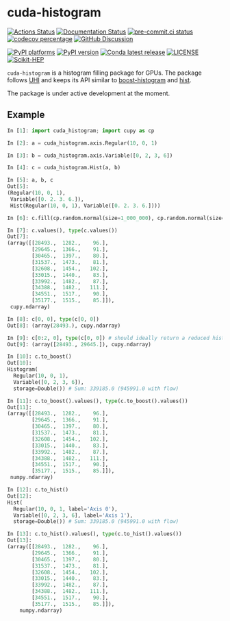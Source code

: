 # cuda-histogram

<!-- SPHINX-START -->

[![Actions Status][actions-badge]][actions-link]
[![Documentation Status][rtd-badge]][rtd-link]
[![pre-commit.ci status][pre-commit-badge]][pre-commit-link]
[![codecov percentage][codecov-badge]][codecov-link]
[![GitHub Discussion][github-discussions-badge]][github-discussions-link]

[![PyPI platforms][pypi-platforms]][pypi-link]
[![PyPI version][pypi-version]][pypi-link]
[![Conda latest release][conda-version]][conda-link]
[![LICENSE][license-badge]][license-link] [![Scikit-HEP][sk-badge]][sk-link]

`cuda-histogram` is a histogram filling package for GPUs. The package follows
[UHI](https://uhi.readthedocs.io) and keeps its API similar to
[boost-histogram](https://github.com/scikit-hep/boost-histogram) and
[hist](https://github.com/scikit-hep/hist).

The package is under active development at the moment.

## Example

```py
In [1]: import cuda_histogram; import cupy as cp

In [2]: a = cuda_histogram.axis.Regular(10, 0, 1)

In [3]: b = cuda_histogram.axis.Variable([0, 2, 3, 6])

In [4]: c = cuda_histogram.Hist(a, b)

In [5]: a, b, c
Out[5]:
(Regular(10, 0, 1),
 Variable([0. 2. 3. 6.]),
 Hist(Regular(10, 0, 1), Variable([0. 2. 3. 6.])))

In [6]: c.fill(cp.random.normal(size=1_000_000), cp.random.normal(size=1_000_000))

In [7]: c.values(), type(c.values())
Out[7]:
(array([[28493.,  1282.,    96.],
        [29645.,  1366.,    91.],
        [30465.,  1397.,    80.],
        [31537.,  1473.,    81.],
        [32608.,  1454.,   102.],
        [33015.,  1440.,    83.],
        [33992.,  1482.,    87.],
        [34388.,  1482.,   111.],
        [34551.,  1517.,    90.],
        [35177.,  1515.,    85.]]),
 cupy.ndarray)

In [8]: c[0, 0], type(c[0, 0])
Out[8]: (array(28493.), cupy.ndarray)

In [9]: c[0:2, 0], type(c[0, 0]) # should ideally return a reduced histogram
Out[9]: (array([28493., 29645.]), cupy.ndarray)

In [10]: c.to_boost()
Out[10]:
Histogram(
  Regular(10, 0, 1),
  Variable([0, 2, 3, 6]),
  storage=Double()) # Sum: 339185.0 (945991.0 with flow)

In [11]: c.to_boost().values(), type(c.to_boost().values())
Out[11]:
(array([[28493.,  1282.,    96.],
        [29645.,  1366.,    91.],
        [30465.,  1397.,    80.],
        [31537.,  1473.,    81.],
        [32608.,  1454.,   102.],
        [33015.,  1440.,    83.],
        [33992.,  1482.,    87.],
        [34388.,  1482.,   111.],
        [34551.,  1517.,    90.],
        [35177.,  1515.,    85.]]),
 numpy.ndarray)

In [12]: c.to_hist()
Out[12]:
Hist(
  Regular(10, 0, 1, label='Axis 0'),
  Variable([0, 2, 3, 6], label='Axis 1'),
  storage=Double()) # Sum: 339185.0 (945991.0 with flow)

In [13]: c.to_hist().values(), type(c.to_hist().values())
Out[13]:
(array([[28493.,  1282.,    96.],
        [29645.,  1366.,    91.],
        [30465.,  1397.,    80.],
        [31537.,  1473.,    81.],
        [32608.,  1454.,   102.],
        [33015.,  1440.,    83.],
        [33992.,  1482.,    87.],
        [34388.,  1482.,   111.],
        [34551.,  1517.,    90.],
        [35177.,  1515.,    85.]]),
    numpy.ndarray)
```

<!-- prettier-ignore-start -->
[actions-badge]:            https://github.com/Saransh-cpp/cuda-histogram/workflows/CI/badge.svg
[actions-link]:             https://github.com/Saransh-cpp/cuda-histogram/actions
[codecov-badge]:            https://codecov.io/gh/Saransh-cpp/cuda-histogram/branch/main/graph/badge.svg?token=YBv60ueORQ
[codecov-link]:             https://codecov.io/gh/Saransh-cpp/cuda-histogram
[conda-version]:            https://img.shields.io/conda/vn/Saransh-cpp/cuda-histogram.svg
[conda-link]:               https://github.com/Saransh-cpp/cuda-histogram
[github-discussions-badge]: https://img.shields.io/static/v1?label=Discussions&message=Ask&color=blue&logo=github
[github-discussions-link]:  https://github.com/Saransh-cpp/cuda-histogram/discussions
[license-badge]:            https://img.shields.io/badge/License-BSD_3--Clause-blue.svg
[license-link]:             https://opensource.org/licenses/BSD-3-Clause
[pre-commit-badge]:         https://results.pre-commit.ci/badge/github/Saransh-cpp/cuda-histogram/main.svg
[pre-commit-link]:          https://results.pre-commit.ci/repo/github/Saransh-cpp/cuda-histogram
[pypi-link]:                https://pypi.org/project/cuda-histogram/
[pypi-platforms]:           https://img.shields.io/pypi/pyversions/cuda-histogram
[pypi-version]:             https://img.shields.io/pypi/v/cuda-histogram
[rtd-badge]:                https://readthedocs.org/projects/cuda-histogram/badge/?version=latest
[rtd-link]:                 https://cuda-histogram.readthedocs.io/en/latest/?badge=latest
[sk-badge]:                 https://scikit-hep.org/assets/images/Scikit--HEP-Project-blue.svg
[sk-link]:                  https://scikit-hep.org/

<!-- prettier-ignore-end -->
